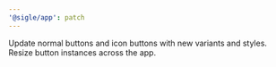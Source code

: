 ```yaml
---
'@sigle/app': patch
---
```


Update normal buttons and icon buttons with new variants and styles.
Resize button instances across the app.
